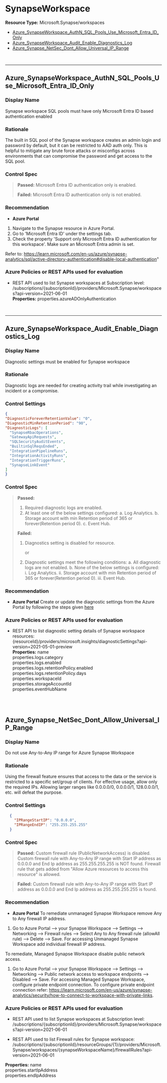 # SynapseWorkspace

**Resource Type:** Microsoft.Synapse/workspaces

<!-- TOC -->

- [Azure_SynapseWorkspace_AuthN_SQL_Pools_Use_Microsoft_Entra_ID_Only](#azure_synapseworkspace_authn_sql_pools_use_microsoft_entra_id_only)
- [Azure_SynapseWorkspace_Audit_Enable_Diagnostics_Log](#azure_synapseworkspace_audit_enable_diagnostics_log)
- [Azure_Synapse_NetSec_Dont_Allow_Universal_IP_Range](#azure_synapse_netsec_dont_allow_universal_ip_range)

<!-- /TOC -->
<br/>

___ 

## Azure_SynapseWorkspace_AuthN_SQL_Pools_Use_Microsoft_Entra_ID_Only 

### Display Name 
Synapse workspace SQL pools must have only Microsoft Entra ID based authentication enabled

### Rationale 
The built in SQL pool of the Synapse workspace creates an admin login and password by default, but it can be restricted to AAD auth only. This is helpful to mitigate any brute force attacks or misconfigs across environments that can compromise the password and get access to the SQL pool.


### Control Spec 

> **Passed:** 
> Microsoft Entra ID authentication only is enabled.
> 
> **Failed:** 
> Microsoft Entra ID authentication only is not enabled.

> 
### Recommendation 

- **Azure Portal** 
 1. Navigate to the Synapse resource in Azure Portal. 
 2. Go to 'Microsoft Entra ID' under the settings tab. 
 3. Check the property 'Support only Microsoft Entra ID authentication for this workspace'. Make sure an Microsoft Entra admin is set. 
 
 Refer to: https://learn.microsoft.com/en-us/azure/synapse-analytics/sql/active-directory-authentication#disable-local-authentication"
      

### Azure Policies or REST APIs used for evaluation 

- REST API used to list Synapse workspaces at Subscription level: <br />
/subscriptions/{subscriptionId}/providers/Microsoft.Synapse/workspaces?api-version=2021-06-01<br />
**Properties:**  properties.azureADOnlyAuthentication
 <br />

___ 



## Azure_SynapseWorkspace_Audit_Enable_Diagnostics_Log 

### Display Name 
Diagnostic settings must be enabled for Synapse workspace

### Rationale 
Diagnostic logs are needed for creating activity trail while investigating an incident or a compromise.

### Control Settings 
```json 
{
"DiagnosticForeverRetentionValue": "0",
"DiagnosticMinRetentionPeriod": "90",
"DiagnosticLogs": [
  "SynapseRbacOperations",
  "GatewayApiRequests",
  "SQLSecurityAuditEvents",
  "BuiltinSqlReqsEnded",
  "IntegrationPipelineRuns",
  "IntegrationActivityRuns",
  "IntegrationTriggerRuns",
  "SynapseLinkEvent"
]
}
```

### Control Spec 

> **Passed:**
> 1. Required diagnostic logs are enabled.
> 2. At least one of the below settings configured:
> a. Log Analytics.
> b. Storage account with min Retention period of 365 or forever(Retention period 0).
> c. Event Hub.
>
> **Failed:**
> 1. Diagnostics setting is disabled for resource.
> 
>       or
>
> 2. Diagnostic settings meet the following conditions:
> a. All diagnostic logs are not enabled.
> b. None of the below settings is configured:
> i. Log Analytics.
> ii. Storage account with min Retention period of 365 or forever(Retention period 0).
> iii. Event Hub.
> 



### Recommendation 

- **Azure Portal** 
 Create or update the diagnostic settings from the Azure Portal by following the steps given [here](https://learn.microsoft.com/en-us/azure/azure-monitor/essentials/diagnostic-settings?tabs=portal#create-diagnostic-settings)

### Azure Policies or REST APIs used for evaluation 

- REST API to list diagnostic setting details of Synapse workspace resources: {resourceId}/providers/microsoft.insights/diagnosticSettings?api-version=2021-05-01-preview <br />
**Properties:**
name<br />
properties.logs.category<br />
properties.logs.enabled<br />
properties.logs.retentionPolicy.enabled<br />
properties.logs.retentionPolicy.days<br />
properties.workspaceId<br />
properties.storageAccountId<br />
properties.eventHubName<br />
<br />
<br />


## Azure_Synapse_NetSec_Dont_Allow_Universal_IP_Range 

### Display Name 
Do not use Any-to-Any IP range for Azure Synapse Workspace

### Rationale 
Using the firewall feature ensures that access to the data or the service is restricted to a specific set/group of clients. For effective usage, allow only the required IPs. Allowing larger ranges like 0.0.0.0/0, 0.0.0.0/1, 128.0.0.0/1, etc. will defeat the purpose.

### Control Settings 
```json 
  {
    "IPRangeStartIP": "0.0.0.0",
    "IPRangeEndIP": "255.255.255.255"
  }
```

### Control Spec 

> **Passed:**
>Custom firewall rule (PublicNetworkAccess) is disabled.
>Custom firewall rule with Any-to-Any IP range with Start IP address as 0.0.0.0 and End Ip address as 255.255.255.255 is NOT found.
>Firewall rule that gets added from "Allow Azure resources to access this resource" is allowed.

> **Failed:**
> Custom firewall rule with Any-to-Any IP range with Start IP address as 0.0.0.0 and End Ip address as 255.255.255.255 is found.


### Recommendation 

- **Azure Portal** 
To remediate unmanaged Synapse Workspace remove Any to Any firewall IP address. 
1. Go to Azure Portal --> your Synapse Workspace  --> Settings --> Networking --> Firewall rules --> Select Any to Any firewall rule (allowAll rule) --> Delete --> Save. 
For accessing Unmanaged Synapse Workspace add individual firewall IP address. 

To remediate, Managed Synapse Workspace disable public network access. 
1. Go to Azure Portal --> your Synapse Workspace  --> Settings --> Networking --> Public network access to workspace endpoints --> Disabled --> Save. For accessing Managed Synapse Workspace, configure private endpoint connection. To configure private endpoint connection refer: https://learn.microsoft.com/en-us/azure/synapse-analytics/security/how-to-connect-to-workspace-with-private-links.
      

### Azure Policies or REST APIs used for evaluation 

- REST API used to list Synapse workspaces at Subscription level: <br />
/subscriptions/{subscriptionId}/providers/Microsoft.Synapse/workspaces?api-version=2021-06-01<br />

- REST API used to list Firewall rules for Synapse workspace:
/subscriptions/{subscriptionId}/resourceGroups/{1}/providers/Microsoft.Synapse/workspaces/{synapseWorkspaceName}/firewallRules?api-version=2021-06-01

**Properties:**
name<br />
properties.startIpAddress<br />
properties.endIpAddress<br />
<br />
